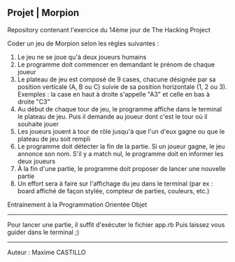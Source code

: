 Projet | Morpion
--------------------------------------------

Repository contenant l'exercice du 14ème jour de The Hacking Project

Coder un jeu de Morpion selon les règles suivantes :

1. Le jeu ne se joue qu'à deux joueurs humains
2. Le programme doit commencer en demandant le prénom de chaque joueur
3. Le plateau de jeu est composé de 9 cases, chacune désignée par sa position verticale (A, B ou C) suivie de sa position horizontale (1, 2 ou 3). Exemples : la case en haut à droite s'appelle "A3" et celle en bas à droite "C3"
4. Au début de chaque tour de jeu, le programme affiche dans le terminal le plateau de jeu. Puis il demande au joueur dont c'est le tour où il souhaite jouer
5. Les joueurs jouent à tour de rôle jusqu'à que l'un d'eux gagne ou que le plateau de jeu soit rempli
6. Le programme doit détecter la fin de la partie. Si un joueur gagne, le jeu annonce son nom. S'il y a match nul, le programme doit en informer les deux joueurs
7. À la fin d'une partie, le programme doit proposer de lancer une nouvelle partie
8. Un effort sera à faire sur l'affichage du jeu dans le terminal (par ex : board affiché de façon stylée, compteur de parties, couleurs, etc.)

Entrainement à la Programmation Orientée Objet

--------------------------------------------

Pour lancer une partie, il suffit d'exécuter le fichier app.rb
Puis laissez vous guider dans le terminal ;)

--------------------------------------------
Auteur : Maxime CASTILLO
